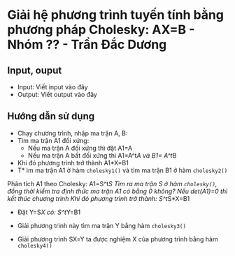 # Giải hệ phương trình tuyến tính bằng phương pháp Cholesky: AX=B - Nhóm ?? - Trần Đắc Dương

## Input, ouput
* Input: Viết input vào đây
* Output: Viết output vào đây

## Hướng dẫn sử dụng
* Chạy chương trình, nhập ma trận A, B: 
* Tìm ma trận A1 đối xứng: 
    * Nếu ma trận A đối xứng thì đặt A1=A
    * Nếu ma trận A bất đối xứng thì A1=A^t*A và B1= A^t*B
* Khi đó phương trình trở thành A1*X=B1
* T* ìm ma trận A1 ở hàm `cholesky1()` và tìm ma trận B1 ở hàm `cholesky2()`

Phân tích A1 theo Cholesky: A1=S^t*S
Tìm ra ma trận S ở hàm `cholesky()`, đồng thời kiểm tra định thức ma trận A1 có bằng 0 không? Nếu det(A1)=0 thì kết thúc chương trình
Khi đó phương trình trở thành: S^t*S*X=B1

* Đặt Y=S*X có:  S^t*Y=B1
* Giải phương trình này tìm ma trận Y bằng hàm `cholesky3()`

* Giải phương trình SX=Y ta được nghiệm X của phương trình bằng hàm `cholesky4()`
